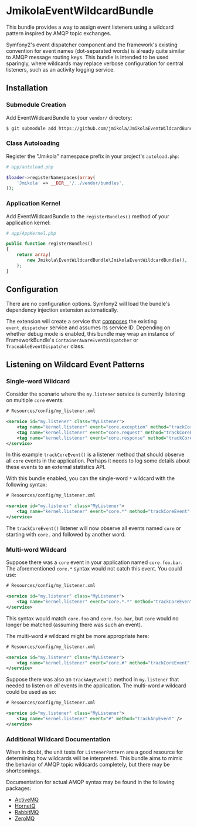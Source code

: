 # JmikolaEventWildcardBundle

This bundle provides a way to assign event listeners using a wildcard pattern
inspired by AMQP topic exchanges.

Symfony2's event dispatcher component and the framework's existing convention
for event names (dot-separated words) is already quite similar to AMQP message
routing keys. This bundle is intended to be used sparingly, where wildcards may
replace verbose configuration for central listeners, such as an activity logging
service.

## Installation

### Submodule Creation

Add EventWildcardBundle to your `vendor/` directory:

``` bash
$ git submodule add https://github.com/jmikola/JmikolaEventWildcardBundle.git vendor/bundles/Jmikola/EventWildcardBundle
```

### Class Autoloading

Register the "Jmikola" namespace prefix in your project's `autoload.php`:

``` php
# app/autoload.php

$loader->registerNamespaces(array(
    'Jmikola' => __DIR__'/../vendor/bundles',
));
```

### Application Kernel

Add EventWildcardBundle to the `registerBundles()` method of your application
kernel:

``` php
# app/AppKernel.php

public function registerBundles()
{
    return array(
        new Jmikola\EventWildcardBundle\JmikolaEventWildcardBundle(),
    );
}
```

## Configuration

There are no configuration options. Symfony2 will load the bundle's dependency
injection extension automatically.

The extension will create a service that [composes][] the existing
`event_dispatcher` service and assumes its service ID. Depending on whether
debug mode is enabled, this bundle may wrap an instance of FrameworkBundle's
`ContainerAwareEventDispatcher` or `TraceableEventDispatcher` class.

  [composes]: http://en.wikipedia.org/wiki/Object_composition

## Listening on Wildcard Event Patterns ##

### Single-word Wildcard ###

Consider the scenario where the `my.listener` service is currently listening on
multiple `core` events:

``` xml
# Resources/config/my_listener.xml

<service id="my.listener" class="MyListener">
    <tag name="kernel.listener" event="core.exception" method="trackCoreEvent" />
    <tag name="kernel.listener" event="core.request" method="trackCoreEvent" />
    <tag name="kernel.listener" event="core.response" method="trackCoreEvent" />
</service>
```

In this example `trackCoreEvent()` is a listener method that should observe all
`core` events in the application. Perhaps it needs to log some details about
these events to an external statistics API.

With this bundle enabled, you can the single-word `*` wildcard with the
following syntax:

``` xml
# Resources/config/my_listener.xml

<service id="my.listener" class="MyListener">
    <tag name="kernel.listener" event="core.*" method="trackCoreEvent" />
</service>
```

The `trackCoreEvent()` listener will now observe all events named `core` or
starting with `core.` and followed by another word.

### Multi-word Wildcard ###

Suppose there was a `core` event in your application named `core.foo.bar`. The
aforementioned `core.*` syntax would not catch this event. You could use:

``` xml
# Resources/config/my_listener.xml

<service id="my.listener" class="MyListener">
    <tag name="kernel.listener" event="core.*.*" method="trackCoreEvent" />
</service>
```

This syntax would match `core.foo` and `core.foo.bar`, but `core` would no
longer be matched (assuming there was such an event).

The multi-word `#` wildcard might be more appropriate here:

``` xml
# Resources/config/my_listener.xml

<service id="my.listener" class="MyListener">
    <tag name="kernel.listener" event="core.#" method="trackCoreEvent" />
</service>
```

Suppose there was also an `trackAnyEvent()` method in `my.listener` that needed
to listen on _all_ events in the application. The multi-word `#` wildcard could
be used as so:

``` xml
# Resources/config/my_listener.xml

<service id="my.listener" class="MyListener">
    <tag name="kernel.listener" event="#" method="trackAnyEvent" />
</service>
```

### Additional Wildcard Documentation ###

When in doubt, the unit tests for `ListenerPattern` are a good resource for
determining how wildcards will be interpreted. This bundle aims to mimic the
behavior of AMQP topic wildcards completely, but there may be shortcomings.

Documentation for actual AMQP syntax may be found in the following packages:

 * [ActiveMQ](http://activemq.apache.org/wildcards.html)
 * [HornetQ](http://docs.jboss.org/hornetq/2.2.5.Final/user-manual/en/html/wildcard-syntax.html)
 * [RabbitMQ](http://www.rabbitmq.com/faq.html#wildcards-in-topic-exchanges)
 * [ZeroMQ](http://www.zeromq.org/whitepapers:message-matching)
